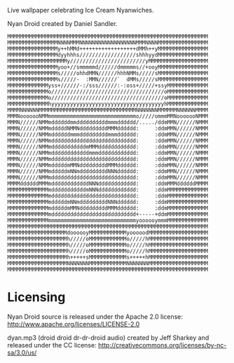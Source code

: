 Live wallpaper celebrating Ice Cream Nyanwiches.

Nyan Droid created by Daniel Sandler.

    MMMMMMMMMMMMMMMMMMMMMMMMMMMMMMMMMMMMMMMMMMMMMMMMMMMMMMMMMMMMMMMM
    MMMMMMMMMMMMMMMMNNNNMMMNNNNNNNNNNNNNNNNNNMMMNNNNMMMMMMMMMMMMMMMM
    MMMMMMMMMMMMMMMMy++hMMd++++++++++++++++++dMMh++yMMMMMMMMMMMMMMMM
    MMMMMMMMMMMMMMMMdyyhhhs//////////////////shhhyydMMMMMMMMMMMMMMMM
    MMMMMMMMMMMMMMMMMMMy////////////////////////yMMMMMMMMMMMMMMMMMMM
    MMMMMMMMMMMMMMMMyoo+//smmmmmd//////dmmmmms//+ooyMMMMMMMMMMMMMMMM
    MMMMMMMMMMMMMMMMs/////ohhdMMN//////hhhNMMs/////sMMMMMMMMMMMMMMMM
    MMMMMMMMMMMMMMMMs/////-  :MMN//////`  dMMs/////sMMMMMMMMMMMMMMMM
    MMMMMMMMMMMMMyss+//////-:/sss//////:-:oss+/////+ssyMMMMMMMMMMMMM
    MMMMMMMMMMMMMo////////////////////////////////////oMMMMMMMMMMMMM
    MMMMMMMMMMMMMo////////////////////////////////////oMMMMMMMMMMMMM
    MMMMMMMMMMMMMhyyyyyyyyyyyyyyyyyyyyyyyyyyyyyyyyyyyyhMMMMMMMMMMMMM
    MMMMNNNNNNMMMMMMMMMMMMMMMMMMMMMMMMMMMMMMMNNNNNNNMMMMMMNNNNNNMMMM
    MMMNooooooNMMmmmmmmmmmmmmmmmmmmmmmmmmmmmmo/////ommmMMNooooooNMMM
    MMMN//////NMMmddddddmmddddddddddmmmdddddd/...../ddmMMN//////NMMM
    MMMN//////NMMmdddddNMMNdddddddddMMMdddddd:     :ddmMMN//////NMMM
    MMMN//////NMMmddddddmmmdddddddddmmmdddddd:     :ddmMMN//////NMMM
    MMMN//////NMMmddddddddddddddddddddddddddd:     :ddmMMN//////NMMM
    MMMN//////NMMmdddddddddddmMMMdddddddddddd:     :ddmMMN//////NMMM
    MMMN//////NMMmddddddddddddmmmdddddddddddd:     :ddmMMN//////NMMM
    MMMN//////NMMmddddddddddddddddddddddddddd:     :ddmMMN//////NMMM
    MMMN//////NMMmdddddmMMNdddddddddMMMdddddd:     :ddmMMN//////NMMM
    MMMN//////NMMmdddddmNNmdddddddddNNNdddddd:     :ddmMMN//////NMMM
    MMMN//////NMMmddddddddddddddddddddddddddd:     :ddmMMN//////NMMM
    MMMMddddddMMMmddddddddddddNNNdddddddddddd:     :ddmMMMddddddMMMM
    MMMMMMMMMMMMMmdddddddddddmNNNdddddddddddd:     :ddmMMMMMMMMMMMMM
    MMMMMMMMMMMMMmddddddddddddddddddddddddddd:     :ddmMMMMMMMMMMMMM
    MMMMMMMMMMMMMmdddddmNNmdddddddddNNNdddddd:     :ddmMMMMMMMMMMMMM
    MMMMMMMMMMMMMmdddddmMMNdddddddddMMMdddddd:     :ddmMMMMMMMMMMMMM
    MMMMMMMMMMMMMmddddddddddddddddddddddddddd+-----+ddmMMMMMMMMMMMMM
    MMMMMMMMMMMMMmmmmmmmmmmmmmmmmmmmmmmmmmmmmyoooooymmmMMMMMMMMMMMMM
    MMMMMMMMMMMMMMMMMMMMMMMMMMMMMMMMMMMMMMMMMMMMMMMMMMMMMMMMMMMMMMMM
    MMMMMMMMMMMMMMMMMMMdoooooyMMMMMMMMMMMMyooooodMMMMMMMMMMMMMMMMMMM
    MMMMMMMMMMMMMMMMMMMh/////oMMMMMMMMMMMMo/////hMMMMMMMMMMMMMMMMMMM
    MMMMMMMMMMMMMMMMMMMh/////oMMMMMMMMMMMMo/////hMMMMMMMMMMMMMMMMMMM
    MMMMMMMMMMMMMMMMMMMh/////oMMMMMMMMMMMMo/////hMMMMMMMMMMMMMMMMMMM
    MMMMMMMMMMMMMMMMMMMh+++++sMMMMMMMMMMMMs+++++hMMMMMMMMMMMMMMMMMMM
    MMMMMMMMMMMMMMMMMMMNNNNNNNMMMMMMMMMMMMNNNNNNNMMMMMMMMMMMMMMMMMMM
    MMMMMMMMMMMMMMMMMMMMMMMMMMMMMMMMMMMMMMMMMMMMMMMMMMMMMMMMMMMMMMMM


Licensing
=========

Nyan Droid source is released under the Apache 2.0 license:
http://www.apache.org/licenses/LICENSE-2.0

dyan.mp3 (droid droid dr-dr-droid audio) created by Jeff Sharkey and released under the CC license:
http://creativecommons.org/licenses/by-nc-sa/3.0/us/
